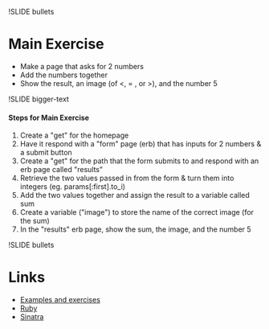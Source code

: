 !SLIDE bullets

# Main Exercise #

* Make a page that asks for 2 numbers
* Add the numbers together
* Show the result, an image (of <, = , or >), and the number 5

!SLIDE bigger-text

#### Steps for Main Exercise ####

1.  Create a "get" for the homepage
2.  Have it respond with a "form" page (erb) that has inputs for 2 numbers & a submit button
3.  Create a "get" for the path that the form submits to and respond with an erb page called "results"
4.  Retrieve the two values passed in from the form & turn them into integers (eg. params[:first].to_i)
5.  Add the two values together and assign the result to a variable called sum
6.  Create a variable ("image") to store the name of the correct image (for the sum)
7.  In the "results" erb page, show the sum, the image, and the number 5

!SLIDE bullets

# Links #

* [Examples and exercises](http://s3.amazonaws.com/mea-sandbox/bsa.zip)
* [Ruby](http://www.ruby-lang.org/en/)
* [Sinatra](http://www.sinatrarb.com/)

